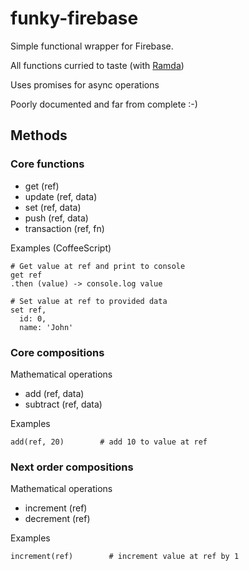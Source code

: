# funky-firebase

Simple functional wrapper for Firebase.

All functions curried to taste (with [Ramda](http://ramdajs.com/))

Uses promises for async operations

Poorly documented and far from complete :-)

## Methods

### Core functions

- get (ref)
- update (ref, data)
- set (ref, data)
- push (ref, data)
- transaction (ref, fn)

Examples (CoffeeScript)

```
# Get value at ref and print to console
get ref
.then (value) -> console.log value        

# Set value at ref to provided data
set ref,                                  
  id: 0,
  name: 'John'

```




### Core compositions

Mathematical operations
- add (ref, data)
- subtract (ref, data)

Examples
```
add(ref, 20)        # add 10 to value at ref
```

### Next order compositions

Mathematical operations
- increment (ref)
- decrement (ref)

Examples

```
increment(ref)        # increment value at ref by 1
```
